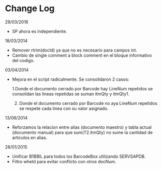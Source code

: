 # Change Log

29/03/2016
* SP ahora es independiente.

18/03/2014
* Remover rtrim(docId) ya que no es necesario para campos int.
* Cambio de single comment a block comment en el bloque informativo del codigo.

03/04/2014
* Mejora en el script radicalmente. Se consolidaron 2 casos:

    1.Donde el documento cerrado por Barcode hay LineNum repetidos se consolidan las lineas repetidas se suman itmQty y itmQty1.

    2. Donde el documento cerrado por Barcode no aya LineNum repetidos se respete cada linea con su valor asignado.

13/08/2014
* Reforzamos la relacion entre alias (documento maestro) y tabla actual (documento manual) para que
sum(T2.itmQty) no sume la cantidad de articulos en alias.

28/01/2015
* Unificar B1BBIL para todos los BarcodeBox utilizando SERVSAPDB.
* Filtro wheId para evitar conflicto con otros docNum.